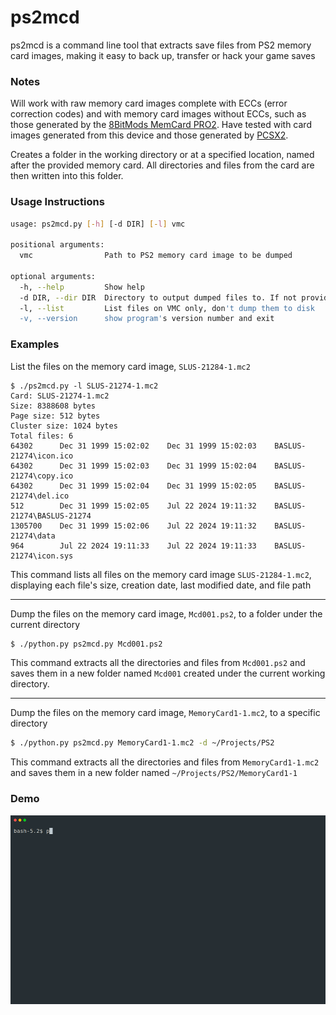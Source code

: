   # ps2mcd
ps2mcd is a command line tool that extracts save files from PS2 memory card images, making it easy to back up, transfer or hack your game saves

### Notes
Will work with raw memory card images complete with ECCs (error correction codes) and with memory card images without ECCs, such as those generated by the [8BitMods MemCard PRO2](https://8bitmods.com/memcard-pro2-for-ps2-and-ps1-smoke-black/). Have tested with card images generated from this device and those generated by [PCSX2](https://pcsx2.net/).

Creates a folder in the working directory or at a specified location, named after the provided memory card. All directories and files from the card are then written into this folder.

### Usage Instructions
```bash
usage: ps2mcd.py [-h] [-d DIR] [-l] vmc

positional arguments:
  vmc                Path to PS2 memory card image to be dumped

optional arguments:
  -h, --help         Show help
  -d DIR, --dir DIR  Directory to output dumped files to. If not provided, save files will be extracted to a directory under the working directory with the name of the memory card being dumped
  -l, --list         List files on VMC only, don't dump them to disk
  -v, --version      show program's version number and exit
  ```

### Examples
List the files on the memory card image, `SLUS-21284-1.mc2`
```
$ ./ps2mcd.py -l SLUS-21274-1.mc2
Card: SLUS-21274-1.mc2
Size: 8388608 bytes
Page size: 512 bytes
Cluster size: 1024 bytes
Total files: 6
64302      Dec 31 1999 15:02:02    Dec 31 1999 15:02:03    BASLUS-21274\icon.ico
64302      Dec 31 1999 15:02:03    Dec 31 1999 15:02:04    BASLUS-21274\copy.ico
64302      Dec 31 1999 15:02:04    Dec 31 1999 15:02:05    BASLUS-21274\del.ico
512        Dec 31 1999 15:02:05    Jul 22 2024 19:11:32    BASLUS-21274\BASLUS-21274
1305700    Dec 31 1999 15:02:06    Jul 22 2024 19:11:32    BASLUS-21274\data
964        Jul 22 2024 19:11:33    Jul 22 2024 19:11:33    BASLUS-21274\icon.sys
```
This command lists all files on the memory card image `SLUS-21284-1.mc2`, displaying each file's size, creation date, last modified date, and file path
***
Dump the files on the memory card image, `Mcd001.ps2`, to a folder under the current directory
```bash
$ ./python.py ps2mcd.py Mcd001.ps2
```
This command extracts all the directories and files from `Mcd001.ps2` and saves them in a new folder named `Mcd001` created under the current working directory.  
***
Dump the files on the memory card image, `MemoryCard1-1.mc2`, to a specific directory
```bash
$ ./python.py ps2mcd.py MemoryCard1-1.mc2 -d ~/Projects/PS2
```
This command extracts all the directories and files from `MemoryCard1-1.mc2` and saves them in a new folder named `~/Projects/PS2/MemoryCard1-1` 

### Demo
<img src="./ps2mcd.gif">
